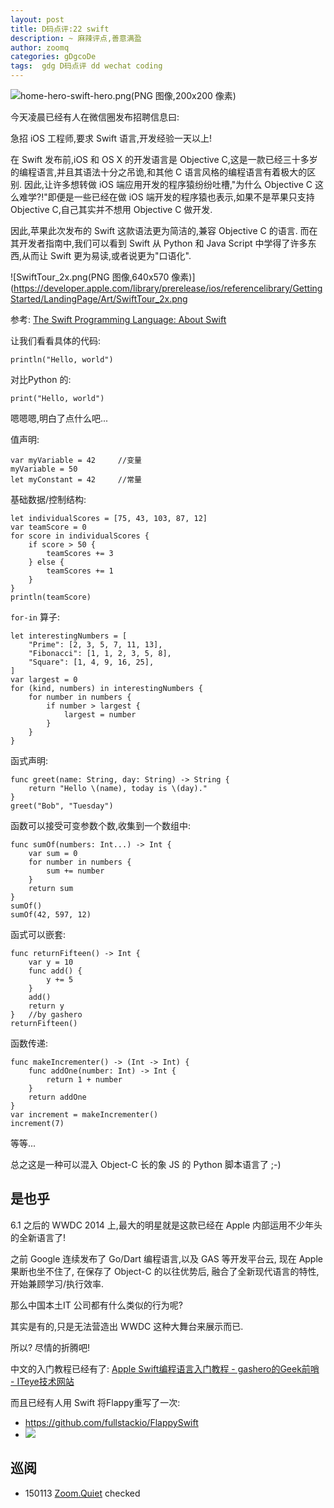 ```yaml
---
layout: post
title: D码点评:22 swift
description: ~ 麻辣评点,善意满盈
author: zoomq
categories: gDgcoDe
tags:  gdg D码点评 dd wechat coding
---
```



![home-hero-swift-hero.png(PNG 图像,200x200 像素)](https://devimages.apple.com.edgekey.net/home/images/home-hero-swift-hero.png)

今天凌晨已经有人在微信圈发布招聘信息曰:

急招 iOS 工程师,要求 Swift 语言,开发经验一天以上!

<!--more-->

在 Swift 发布前,iOS 和 OS X 的开发语言是 Objective C,这是一款已经三十多岁的编程语言,并且其语法十分之吊诡,和其他 C 语言风格的编程语言有着极大的区别. 因此,让许多想转做 iOS 端应用开发的程序猿纷纷吐槽,"为什么 Objective C 这么难学?!"即便是一些已经在做 iOS 端开发的程序猿也表示,如果不是苹果只支持 Objective C,自己其实并不想用 Objective C 做开发. 

因此,苹果此次发布的 Swift 这款语法更为简洁的,兼容 Objective C 的语言. 而在其开发者指南中,我们可以看到 Swift 从 Python 和 Java Script 中学得了许多东西,从而让 Swift 更为易读,或者说更为"口语化". 

![SwiftTour_2x.png(PNG 图像,640x570 像素)](https://developer.apple.com/library/prerelease/ios/referencelibrary/GettingStarted/LandingPage/Art/SwiftTour_2x.png

参考: [The Swift Programming Language: About Swift](https://developer.apple.com/library/prerelease/ios/documentation/Swift/Conceptual/Swift_Programming_Language/index.html#//apple_ref/doc/uid/TP40014097)

让我们看看具体的代码:

    println("Hello, world")

对比Python 的:

    print("Hello, world")

嗯嗯嗯,明白了点什么吧...

值声明:

    var myVariable = 42     //变量
    myVariable = 50
    let myConstant = 42     //常量

基础数据/控制结构:

    let individualScores = [75, 43, 103, 87, 12]
    var teamScore = 0
    for score in individualScores {
        if score > 50 {
            teamScores += 3
        } else {
            teamScores += 1
        }
    }
    println(teamScore)

`for-in` 算子:

    let interestingNumbers = [
        "Prime": [2, 3, 5, 7, 11, 13],
        "Fibonacci": [1, 1, 2, 3, 5, 8],
        "Square": [1, 4, 9, 16, 25],
    ]
    var largest = 0
    for (kind, numbers) in interestingNumbers {
        for number in numbers {
            if number > largest {
                largest = number
            }
        }
    }


函式声明:

    func greet(name: String, day: String) -> String {
        return "Hello \(name), today is \(day)."
    }
    greet("Bob", "Tuesday")


函数可以接受可变参数个数,收集到一个数组中:

    func sumOf(numbers: Int...) -> Int {
        var sum = 0
        for number in numbers {
            sum += number
        }
        return sum
    }
    sumOf()
    sumOf(42, 597, 12)

函式可以嵌套:

    func returnFifteen() -> Int {
        var y = 10
        func add() {
            y += 5
        }
        add()
        return y
    }   //by gashero
    returnFifteen()


函数传递:

    func makeIncrementer() -> (Int -> Int) {
        func addOne(number: Int) -> Int {
            return 1 + number
        }
        return addOne
    }
    var increment = makeIncrementer()
    increment(7)

等等...

总之这是一种可以混入 Object-C 长的象 JS 的 Python 脚本语言了 ;-)

## 是也乎

6.1 之后的 WWDC 2014 上,最大的明星就是这款已经在 Apple 内部运用不少年头的全新语言了!

之前 Google 连续发布了 Go/Dart 编程语言,以及 GAS 等开发平台云,
现在 Apple 果断也坐不住了,
在保存了 Object-C 的以往优势后,
融合了全新现代语言的特性,开始兼顾学习/执行效率.

那么中国本土IT 公司都有什么类似的行为呢?

其实是有的,只是无法营造出 WWDC 这种大舞台来展示而已.

所以? 尽情的折腾吧!

中文的入门教程已经有了:
[Apple Swift编程语言入门教程 - gashero的Geek前哨 - ITeye技术网站](http://gashero.iteye.com/blog/2075324?from=timeline&isappinstalled=0)

而且已经有人用 Swift 将Flappy重写了一次:

- https://github.com/fullstackio/FlappySwift
- ![](https://camo.githubusercontent.com/867dfad61329bd77258f00d586b16476c7bc405a/687474703a2f2f692e696d6775722e636f6d2f314e4c6f546f552e676966)





## 巡阅
- 150113 [Zoom.Quiet](http://zoomquiet.io/) checked




